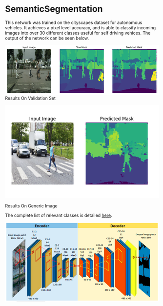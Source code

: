 # SemanticSegmentation
This network was trained on the cityscapes dataset for autonomous vehicles. It achieves a pixel level accuracy, and is able to classify incoming images into over 30 different classes useful for self driving vehices. The output of the network can be seen below.

![](/Images/Results_Validation.png)
Results On Validation Set

![](/Images/Results_Generic.png)

Results On Generic Image

The complete list of relevant classes is detailed [here](https://github.com/mcordts/cityscapesScripts/blob/master/cityscapesscripts/helpers/labels.py).

![](/Images/NetworkOverview.png)
